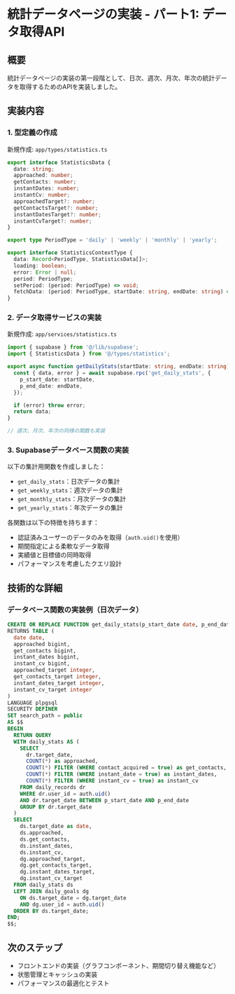 # 統計データページの実装 - パート1: データ取得API

## 概要
統計データページの実装の第一段階として、日次、週次、月次、年次の統計データを取得するためのAPIを実装しました。

## 実装内容

### 1. 型定義の作成
新規作成: `app/types/statistics.ts`
```typescript
export interface StatisticsData {
  date: string;
  approached: number;
  getContacts: number;
  instantDates: number;
  instantCv: number;
  approachedTarget?: number;
  getContactsTarget?: number;
  instantDatesTarget?: number;
  instantCvTarget?: number;
}

export type PeriodType = 'daily' | 'weekly' | 'monthly' | 'yearly';

export interface StatisticsContextType {
  data: Record<PeriodType, StatisticsData[]>;
  loading: boolean;
  error: Error | null;
  period: PeriodType;
  setPeriod: (period: PeriodType) => void;
  fetchData: (period: PeriodType, startDate: string, endDate: string) => Promise<void>;
}
```

### 2. データ取得サービスの実装
新規作成: `app/services/statistics.ts`
```typescript
import { supabase } from '@/lib/supabase';
import { StatisticsData } from '@/types/statistics';

export async function getDailyStats(startDate: string, endDate: string): Promise<StatisticsData[]> {
  const { data, error } = await supabase.rpc('get_daily_stats', {
    p_start_date: startDate,
    p_end_date: endDate,
  });

  if (error) throw error;
  return data;
}

// 週次、月次、年次の同様の関数も実装
```

### 3. Supabaseデータベース関数の実装
以下の集計用関数を作成しました：

- `get_daily_stats`：日次データの集計
- `get_weekly_stats`：週次データの集計
- `get_monthly_stats`：月次データの集計
- `get_yearly_stats`：年次データの集計

各関数は以下の特徴を持ちます：
- 認証済みユーザーのデータのみを取得（`auth.uid()`を使用）
- 期間指定による柔軟なデータ取得
- 実績値と目標値の同時取得
- パフォーマンスを考慮したクエリ設計

## 技術的な詳細

### データベース関数の実装例（日次データ）
```sql
CREATE OR REPLACE FUNCTION get_daily_stats(p_start_date date, p_end_date date)
RETURNS TABLE (
  date date,
  approached bigint,
  get_contacts bigint,
  instant_dates bigint,
  instant_cv bigint,
  approached_target integer,
  get_contacts_target integer,
  instant_dates_target integer,
  instant_cv_target integer
)
LANGUAGE plpgsql
SECURITY DEFINER
SET search_path = public
AS $$
BEGIN
  RETURN QUERY
  WITH daily_stats AS (
    SELECT
      dr.target_date,
      COUNT(*) as approached,
      COUNT(*) FILTER (WHERE contact_acquired = true) as get_contacts,
      COUNT(*) FILTER (WHERE instant_date = true) as instant_dates,
      COUNT(*) FILTER (WHERE instant_cv = true) as instant_cv
    FROM daily_records dr
    WHERE dr.user_id = auth.uid()
    AND dr.target_date BETWEEN p_start_date AND p_end_date
    GROUP BY dr.target_date
  )
  SELECT
    ds.target_date as date,
    ds.approached,
    ds.get_contacts,
    ds.instant_dates,
    ds.instant_cv,
    dg.approached_target,
    dg.get_contacts_target,
    dg.instant_dates_target,
    dg.instant_cv_target
  FROM daily_stats ds
  LEFT JOIN daily_goals dg
    ON ds.target_date = dg.target_date
    AND dg.user_id = auth.uid()
  ORDER BY ds.target_date;
END;
$$;
```

## 次のステップ
- フロントエンドの実装（グラフコンポーネント、期間切り替え機能など）
- 状態管理とキャッシュの実装
- パフォーマンスの最適化とテスト 
